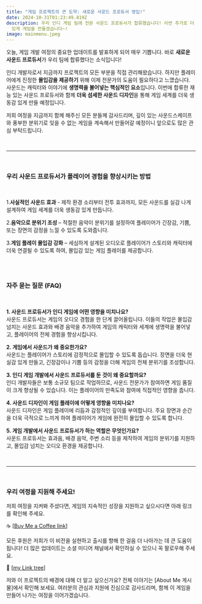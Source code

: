 ```yaml
---
title: "게임 프로젝트의 큰 도약: 새로운 사운드 프로듀서 영입!"
date: 2024-10-31T01:23:49.819Z
description: 우리 인디 게임 팀에 전문 사운드 프로듀서가 합류했습니다! 이번 추가로 더 몰입감 있고 역동적인 게임 플레이를 경험할 수
  있게 게임을 만들겠습니다~!
image: mainmenu.jpeg
---
```

오늘, 게임 개발 여정의 중요한 업데이트를 발표하게 되어 매우 기쁩니다. 바로 **새로운 사운드 프로듀서**가 우리 팀에 합류했다는 소식입니다!

인디 개발자로서 지금까지 프로젝트의 모든 부분을 직접 관리해왔습니다. 하지만 플레이어에게 진정한 **몰입감을 제공하기** 위해 이제 전문가의 도움이 필요하다고 느꼈습니다. 사운드는 캐릭터와 이야기에 **생명력을 불어넣는 핵심적인 요소**입니다. 이번에 합류한 재능 있는 사운드 프로듀서와 함께 **더욱 섬세한 사운드 디자인**을 통해 게임 세계를 더욱 생동감 있게 만들 예정입니다.

저희 여정을 지금까지 함께 해주신 모든 분들께 감사드리며, 깊이 있는 사운드스케이프와 풍부한 분위기로 잊을 수 없는 게임을 계속해서 만들어갈 예정이니 앞으로도 많은 관심 부탁드립니다.

<br/>

---

<br/>

### 우리 사운드 프로듀서가 플레이어 경험을 향상시키는 방법

<br/>

1.**사실적인 사운드 효과** - 제작 환경 소리부터 전투 효과까지, 모든 사운드를 실감 나게 설계하여 게임 세계를 더욱 생동감 있게 만듭니다.

2.**음악으로 분위기 조성** – 적절한 음악이 분위기를 설정하여 플레이어가 긴장감, 기쁨, 또는 장면의 감정을 느낄 수 있도록 도와줍니다.

3.**게임 플레이 몰입감 강화** – 세심하게 설계된 오디오로 플레이어가 스토리와 캐릭터에 더욱 연결될 수 있도록 하여, 몰입감 있는 게임 플레이를 제공합니다.

<br/>
<br/>

### 자주 묻는 질문 (FAQ)

<br/>

**1. 사운드 프로듀서가 인디 게임에 어떤 영향을 미치나요?**  
사운드 프로듀서는 게임의 오디오 경험을 한 단계 끌어올립니다. 이들의 작업은 몰입감 넘치는 사운드 효과와 배경 음악을 추가하여 게임의 캐릭터와 세계에 생명력을 불어넣고, 플레이어의 전체 경험을 향상시킵니다.

**2. 게임에서 사운드가 왜 중요한가요?**  
사운드는 플레이어가 스토리에 감정적으로 몰입할 수 있도록 돕습니다. 장면을 더욱 현실감 있게 만들고, 긴장감이나 기쁨 등의 감정을 더해 게임의 전체 분위기를 조성합니다.

**3. 인디 게임 개발에서 사운드 프로듀서를 둔 것이 왜 중요할까요?**  
인디 개발자들은 보통 소규모 팀으로 작업하므로, 사운드 전문가가 참여하면 게임 품질이 크게 향상될 수 있습니다. 이는 플레이어의 만족도와 참여에 직접적인 영향을 줍니다.

**4. 사운드 디자인이 게임 플레이에 어떻게 영향을 미치나요?**  
사운드 디자인은 게임 플레이에 리듬과 감정적인 깊이를 부여합니다. 주요 장면과 순간을 더욱 극적으로 느끼게 하여 플레이어가 게임에 완전히 몰입할 수 있도록 합니다.

**5. 게임 개발에서 사운드 프로듀서가 하는 역할은 무엇인가요?**  
사운드 프로듀서는 효과음, 배경 음악, 주변 소리 등을 제작하여 게임의 분위기를 지원하고, 몰입감 넘치는 오디오 환경을 제공합니다.

<br/>

---

<br/>

### **우리 여정을 지원해 주세요!**

저희 여정을 지켜봐 주셨다면, 게임의 지속적인 성장을 지원하고 싶으시다면 아래 링크를 확인해 주세요.

☕ [[Buy Me a Coffee link](https://buymeacoffee.com/redping)]

모든 후원은 저희가 이 비전을 실현하고 출시를 향해 한 걸음 더 나아가는 데 큰 도움이 됩니다! 더 많은 업데이트는 소셜 미디어 채널에서 확인하실 수 있으니 꼭 팔로우해 주세요.

🌲 [[my Link tree](https://linktr.ee/RedpingGames)]

저와 이 프로젝트의 배경에 대해 더 알고 싶으신가요? 전체 이야기는 \[About Me 게시물]에서 확인해 보세요. 여러분의 관심과 지원에 진심으로 감사드리며, 함께 이 게임을 만들어 나가는 여정을 이어가겠습니다.
